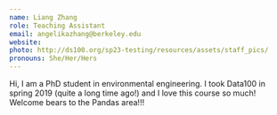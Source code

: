 ```yaml
---
name: Liang Zhang
role: Teaching Assistant
email: angelikazhang@berkeley.edu
website: 
photo: http://ds100.org/sp23-testing/resources/assets/staff_pics/
pronouns: She/Her/Hers
---
```

Hi, I am a PhD student in environmental engineering. I took Data100 in spring 2019 (quite a long time ago!) and I love this course so much! Welcome bears to the Pandas area!!!
